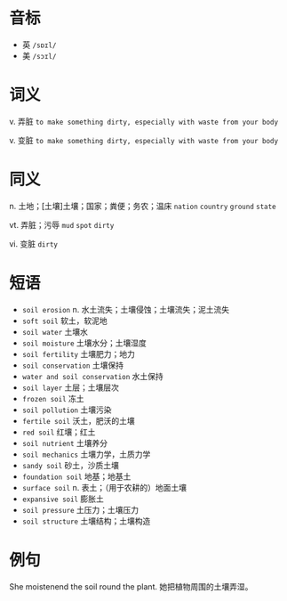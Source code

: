 # 音标

- 英 `/sɒɪl/`
- 美 `/sɔɪl/`

# 词义

v. 弄脏
`to make something dirty, especially with waste from your body`

v. 变脏
`to make something dirty, especially with waste from your body`

# 同义

n. 土地；[土壤]土壤；国家；粪便；务农；温床
`nation` `country` `ground` `state`

vt. 弄脏；污辱
`mud` `spot` `dirty`

vi. 变脏
`dirty`

# 短语

- `soil erosion` n. 水土流失；土壤侵蚀；土壤流失；泥土流失
- `soft soil` 软土，软泥地
- `soil water` 土壤水
- `soil moisture` 土壤水分；土壤湿度
- `soil fertility` 土壤肥力；地力
- `soil conservation` 土壤保持
- `water and soil conservation` 水土保持
- `soil layer` 土层；土壤层次
- `frozen soil` 冻土
- `soil pollution` 土壤污染
- `fertile soil` 沃土，肥沃的土壤
- `red soil` 红壤；红土
- `soil nutrient` 土壤养分
- `soil mechanics` 土壤力学，土质力学
- `sandy soil` 砂土，沙质土壤
- `foundation soil` 地基；地基土
- `surface soil` n. 表土；（用于农耕的）地面土壤
- `expansive soil` 膨胀土
- `soil pressure` 土压力；土壤压力
- `soil structure` 土壤结构；土壤构造

# 例句

She moistenend  the soil round the plant.
她把植物周围的土壤弄湿。



